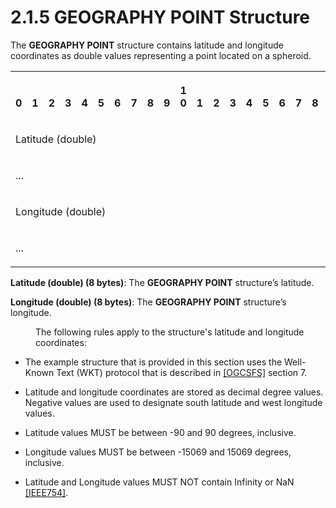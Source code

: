 <html dir="LTR" xmlns:mshelp="http://msdn.microsoft.com/mshelp" xmlns:ddue="http://ddue.schemas.microsoft.com/authoring/2003/5" xmlns:xlink="http://www.w3.org/1999/xlink" xmlns:tool="http://www.microsoft.com/tooltip">
    <head>
        <meta http-equiv="Content-Type" content="text/html; CHARSET=utf-8"></meta>
        <meta name="save" content="history"></meta>
        <title>2.1.5 GEOGRAPHY POINT Structure</title>
        <xml>
            <mshelp:toctitle title="2.1.5 GEOGRAPHY POINT Structure"></mshelp:toctitle>
            <mshelp:rltitle title="[MS-SSCLRT]: GEOGRAPHY POINT Structure"></mshelp:rltitle>
            <mshelp:keyword index="A" term="9911c186-a699-485e-ac77-6800a11da361"></mshelp:keyword>
            <mshelp:attr name="DCSext.ContentType" value="open specification"></mshelp:attr>
            <mshelp:attr name="AssetID" value="9911c186-a699-485e-ac77-6800a11da361"></mshelp:attr>
            <mshelp:attr name="TopicType" value="kbRef"></mshelp:attr>
            <mshelp:attr name="DCSext.Title" value="[MS-SSCLRT]: GEOGRAPHY POINT Structure" />
        </xml>
    </head>
    <body>
        <div id="header">
            <h1 class="heading">2.1.5 GEOGRAPHY POINT Structure</h1>
        </div>
        <div id="mainSection">
            <div id="mainBody">
                <div id="allHistory" class="saveHistory"></div>
                <div id="sectionSection0" class="section" name="collapseableSection">
                    

<p>The <b>GEOGRAPHY POINT</b> structure contains latitude and
longitude coordinates as double values representing a point located on a
spheroid.</p>

<table>
 <tr>
  <th><p><br>0</p></th>
  <th><p><br>1</p></th>
  <th><p><br>2</p></th>
  <th><p><br>3</p></th>
  <th><p><br>4</p></th>
  <th><p><br>5</p></th>
  <th><p><br>6</p></th>
  <th><p><br>7</p></th>
  <th><p><br>8</p></th>
  <th><p><br>9</p></th>
  <th><p>1<br>0</p></th>
  <th><p><br>1</p></th>
  <th><p><br>2</p></th>
  <th><p><br>3</p></th>
  <th><p><br>4</p></th>
  <th><p><br>5</p></th>
  <th><p><br>6</p></th>
  <th><p><br>7</p></th>
  <th><p><br>8</p></th>
  <th><p><br>9</p></th>
  <th><p>2<br>0</p></th>
  <th><p><br>1</p></th>
  <th><p><br>2</p></th>
  <th><p><br>3</p></th>
  <th><p><br>4</p></th>
  <th><p><br>5</p></th>
  <th><p><br>6</p></th>
  <th><p><br>7</p></th>
  <th><p><br>8</p></th>
  <th><p><br>9</p></th>
  <th><p>3<br>0</p></th>
  <th><p><br>1</p></th>
 </tr>
 <tr>
  <td colspan="32">
  <p>Latitude
  (double)</p>
  </td>
 </tr>
 <tr>
  <td colspan="32">
  <p>...</p>
  </td>
 </tr>
 <tr>
  <td colspan="32">
  <p>Longitude
  (double)</p>
  </td>
 </tr>
 <tr>
  <td colspan="32">
  <p>...</p>
  </td>
 </tr>
</table>

<p><b>Latitude (double) (8 bytes)</b>: The <b>GEOGRAPHY
POINT</b> structure’s latitude.</p>

<p><b>Longitude (double) (8 bytes)</b>: The <b>GEOGRAPHY
POINT</b> structure’s longitude.</p>

<dl>
<dd>
<p>The following rules apply to the structure's
latitude and longitude coordinates:</p>
</dd></dl>

<ul><li><p><span><span>  </span></span>The
example structure that is provided in this section uses the Well-Known Text
(WKT) protocol that is described in <a href="https://go.microsoft.com/fwlink/?LinkId=148015">[OGCSFS]</a> section 7.</p>

</li><li><p><span><span>  </span></span>Latitude
and longitude coordinates are stored as decimal degree values. Negative values
are used to designate south latitude and west longitude values.</p>

</li><li><p><span><span>  </span></span>Latitude
values MUST be between -90 and 90 degrees, inclusive.</p>

</li><li><p><span><span>  </span></span>Longitude
values MUST be between -15069 and 15069 degrees, inclusive.</p>

</li><li><p><span><span>  </span></span>Latitude
and Longitude values MUST NOT contain Infinity or NaN <a href="https://go.microsoft.com/fwlink/?LinkId=89903">[IEEE754]</a>. </p>

</li></ul>
                </div>
            </div>
        </div>
    </body>
</html>